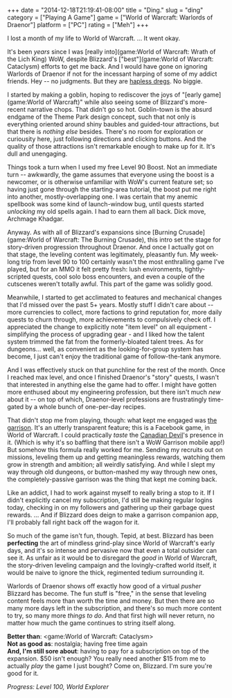 +++
date = "2014-12-18T21:19:41-08:00"
title = "Ding."
slug = "ding"
category = ["Playing A Game"]
game = ["World of Warcraft: Warlords of Draenor"]
platform = ["PC"]
rating = ["Meh"]
+++

I lost a month of my life to World of Warcraft.  ... It went okay.

It's been <i>years</i> since I was [really into](game:World of Warcraft: Wrath of the Lich King) WoW, despite Blizzard's ["best"](game:World of Warcraft: Cataclysm) efforts to get me back.  And I would have gone on ignoring Warlords of Draenor if not for the incessant harping of some of my addict friends.  Hey -- no judgments.  But they are <a href="http://penny-arcade.com/comic/2014/11/26/iron-horse">hapless dregs</a>.  No biggie.

I started by making a goblin, hoping to rediscover the joys of "[early game](game:World of Warcraft)" while also seeing some of Blizzard's more-recent narrative chops.  That didn't go so hot.  Goblin-town is the absurd endgame of the Theme Park design concept, such that not only is everything oriented around shiny baubles and guided-tour attractions, but that there is <i>nothing else</i> besides.  There's no room for exploration or curiousity here, just following directions and clicking buttons.  And the quality of those attractions isn't remarkable enough to make up for it.  It's dull and unengaging.

Things took a turn when I used my free Level 90 Boost.  Not an immediate turn -- awkwardly, the game assumes that everyone using the boost is a newcomer, or is otherwise unfamiliar with WoW's current feature set; so having just gone through the starting-area tutorial, the boost put me right into another, mostly-overlapping one.  I was certain that my anemic spellbook was some kind of launch-window bug, until quests started <i>unlocking</i> my old spells again.  I had to earn them all back.  Dick move, Archmage Khadgar.

Anyway.  As with all of Blizzard's expansions since [Burning Crusade](game:World of Warcraft: The Burning Crusade), this intro set the stage for story-driven progression throughout Draenor.  And once I actually got on that stage, the leveling content was legitimately, pleasantly fun.  My week-long trip from level 90 to 100 certainly wasn't the most enthralling game I've played, but for an MMO it felt pretty fresh: lush environments, tightly-scripted quests, cool solo boss encounters, and even a couple of the cutscenes weren't totally awful.  This part of the game was solidly good.

Meanwhile, I started to get acclimated to features and mechanical changes that I'd missed over the past 5+ years.  Mostly stuff I didn't care about -- more currencies to collect, more factions to grind reputation for, more daily quests to churn through, more achievements to compulsively check off.  I appreciated the change to explicitly note "item level" on all equipment - simplifying the process of upgrading gear - and I liked how the talent system trimmed the fat from the formerly-bloated talent trees.  As for dungeons... well, as convenient as the looking-for-group system has become, I just can't enjoy the traditional game of follow-the-tank anymore.

And I was effectively stuck on that punchline for the rest of the month.  Once I reached max level, and once I finished Draenor's "story" quests, I wasn't that interested in anything else the game had to offer.  I might have gotten more enthused about my engineering profession, but there isn't much <i>new</i> about it -- on top of which, Draenor-level professions are frustratingly time-gated by a whole bunch of one-per-day recipes.

That didn't stop me from playing, though: what kept me engaged was <a href="http://penny-arcade.com/comic/2014/12/01/recursor">the garrison</a>.  It's an utterly transparent feature; this is a Facebook game, in World of Warcraft.  I could practically <i>taste</i> the <a href="http://en.wikipedia.org/wiki/Freemium_Isn%27t_Free">Canadian Devil</a>'s presence in it.  (Which is why it's so baffling that there isn't a WoW Garrison mobile app!)  But somehow this formula really worked for me.  Sending my recruits out on missions, leveling them up and getting meaningless rewards, watching them grow in strength and ambition; all weirdly satisfying.  And while I slept my way through old dungeons, or button-mashed my way through new ones, the completely-passive garrison was the thing that kept me coming back.

Like an addict, I had to work against myself to really bring a stop to it.  If I didn't explicitly cancel my subscription, I'd still be making regular logins today, checking in on my followers and gathering up their garbage quest rewards.  ... And if Blizzard does deign to make a garrison companion app, I'll probably fall right back off the wagon for it.

So much of the game isn't fun, though.  Tepid, at best.  Blizzard has been <b>perfecting</b> the art of mindless grind-play since World of Warcraft's early days, and it's so intense and pervasive now that even a total outsider can see it.  As unfair as it would be to disregard the <i>good</i> in World of Warcraft, the story-driven leveling campaign and the lovingly-crafted world itself, it would be naive to ignore the thick, regimented tedium surrounding it.

Warlords of Draenor shows off exactly how good of a virtual <i>pusher</i> Blizzard has become.  The fun stuff is "free," in the sense that leveling content feels more than worth the time and money.  But then there are so many more days left in the subscription, and there's so much more content to try, so many more <i>things to do</i>.  And that first high will never return, no matter how much the game continues to string itself along.

<b>Better than</b>: <game:World of Warcraft: Cataclysm>  
<b>Not as good as</b>: nostalgia; having free time again  
<b>And, I'm still sore about</b>: having to pay for a subscription on top of the expansion.  $50 isn't enough?  You really need another $15 from me to actually <i>play</i> the game I just bought?  Come on, Blizzard.  I'm sure you're good for it.

<i>Progress: Level 100, World Explorer</i>
